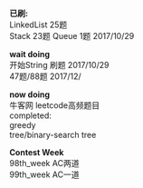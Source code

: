 **已刷:**  
LinkedList 25题   
Stack   23题
Queue   1题   	 2017/10/29


**wait doing**  
开始String 刷题  2017/10/29    
47题/88题   	 2017/12/
   

**now doing**    
牛客网 leetcode高频题目   
completed:  
greedy  
tree/binary-search tree  


**Contest Week**   
98th_week	AC两道   
99th_week	AC一道  
